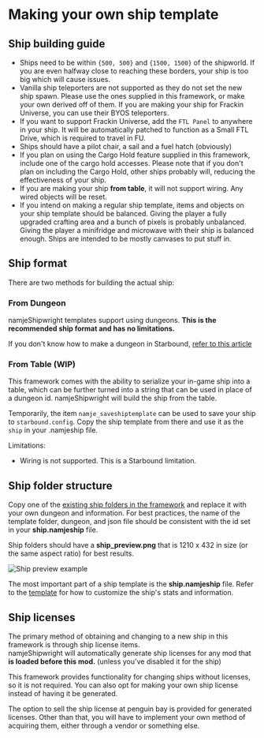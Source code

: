 # Making your own ship template

## Ship building guide

- Ships need to be within `{500, 500}` and `{1500, 1500}` of the shipworld. If you are even halfway close to reaching these borders, your ship is too big which will cause issues.
- Vanilla ship teleporters are not supported as they do not set the new ship spawn. Please use the ones supplied in this framework, or make your own derived off of them. If you are making your ship for Frackin Universe, you can use their BYOS teleporters.
- If you want to support Frackin Universe, add the `FTL Panel` to anywhere in your ship. It will be automatically patched to function as a Small FTL Drive, which is required to travel in FU.
- Ships should have a pilot chair, a sail and a fuel hatch (obviously)
- If you plan on using the Cargo Hold feature supplied in this framework, include one of the cargo hold accesses. Please note that if you don't plan on including the Cargo Hold, other ships probably will, reducing the effectiveness of your ship.
- If you are making your ship **from table**, it will not support wiring. Any wired objects will be reset.
- If you intend on making a regular ship template, items and objects on your ship template should be balanced. Giving the player a fully upgraded crafting area and a bunch of pixels is probably unbalanced. Giving the player a minifridge and microwave with their ship is balanced enough. Ships are intended to be mostly canvases to put stuff in.

## Ship format

There are two methods for building the actual ship:

### From Dungeon

namjeShipwright templates support using dungeons. **This is the recommended ship format and has no limitations.**

If you don't know how to make a dungeon in Starbound, [refer to this article](https://starbounder.org/Modding:Tiled)

### From Table (WIP)

This framework comes with the ability to serialize your in-game ship into a table, which can be further turned into a string that can be used in place of a dungeon id. namjeShipwright will build the ship from the table.

Temporarily, the item `namje_saveshiptemplate` can be used to save your ship to `starbound.config`. Copy the ship template from there and use it as the `ship` in your .namjeship file.

Limitations:
- Wiring is not supported. This is a Starbound limitation.

## Ship folder structure

Copy one of the [existing ship folders in the framework](https://github.com/namje0/namje_shipwright/tree/main/namje_ships/ships/namje_startership) and replace it with your own dungeon and information. For best practices, the name of the template folder, dungeon, and json file should be consistent with the id set in your **ship.namjeship** file.

Ship folders should have a **ship_preview.png** that is 1210 x 432 in size (or the same aspect ratio) for best results. 

![Ship preview example](https://github.com/namje0/namje_shipwright/blob/main/namje_ships/ships/namje_startership/ship_preview.png)

The most important part of a ship template is the **ship.namjeship** file. Refer to the [template](https://github.com/namje0/namje_shipwright/blob/main/namje_ships/ships/template.config) for how to customize the ship's stats and information.

## Ship licenses

The primary method of obtaining and changing to a new ship in this framework is through ship license items.    
namjeShipwright will automatically generate ship licenses for any mod that **is loaded before this mod.** (unless you've disabled it for the ship)

This framework provides functionality for changing ships without licenses, so it is not required. You can also opt for making your own ship license instead of having it be generated.

The option to sell the ship license at penguin bay is provided for generated licenses. Other than that, you will have to implement your own method of acquiring them, either through a vendor or something else.

